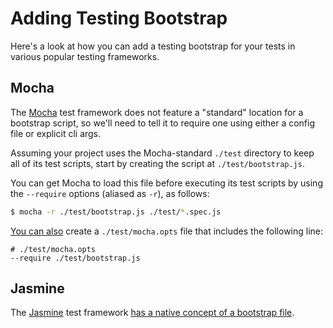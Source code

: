 # Adding Testing Bootstrap

Here's a look at how you can add a testing bootstrap for your tests in various
popular testing frameworks.


## Mocha

The [Mocha](http://mochajs.org/#mochaopts) test framework does not feature a "standard"
location for a bootstrap script, so we'll need to tell it to require one using
either a config file or explicit cli args.

Assuming your project uses the Mocha-standard `./test` directory to keep all of
its test scripts, start by creating the script at `./test/bootstrap.js`.

You can get Mocha to load this file before executing its test scripts by using
the `--require` options (aliased as `-r`), as follows:

```sh
$ mocha -r ./test/bootstrap.js ./test/*.spec.js
```

[You can also](http://mochajs.org/#mochaopts) create a `./test/mocha.opts` file
that includes the following line:

```
# ./test/mocha.opts
--require ./test/bootstrap.js
```


## Jasmine

The [Jasmine](https://jasmine.github.io/) test framework [has a native concept
of a bootstrap file](https://jasmine.github.io/2.5/boot.html).
